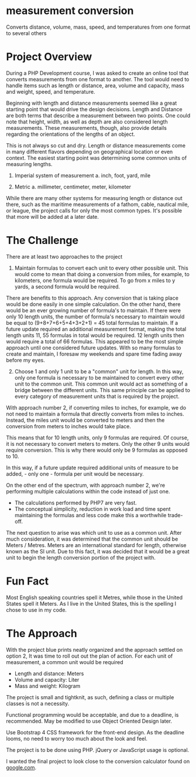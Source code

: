 # measurement conversion
Converts distance, volume, mass, speed, and temperatures from one format to several others

# Project Overview

During a PHP Development course, I was asked to create an online tool that converts measurements from one format to another. The tool would need to handle items such as length or distance, area, volume and capacity, mass and weight, speed, and temperature. 

Beginning with length and distance measurements seemed like a great starting point that would drive the design decisions. Length and Distance are both terms that describe a measurement between two points. One could note that height, width, as well as depth are also considered length measurements. These measurements, though, also provide details regarding the orientations of the lengths of an object. 

This is not always so cut and dry. Length or distance measurements come in many different flavors depending on geographical location or even context. The easiest starting point was determining some common units of measuring lengths.

1. Imperial system of measurement
  a. inch, foot, yard, mile

2. Metric
  a. millimeter, centimeter, meter, kilometer

While there are many other systems for measuring length or distance out there, such as the maritime measurements of a fathom, cable, nautical mile, or league, the project calls for only the most common types. It's possible that more will be added at a later date.

# The Challenge

There are at least two approaches to the project

1. Maintain formulas to convert each unit to every other possible unit.
  This would come to mean that doing a conversion from miles, for example, to kilometers, one formula would be required.
  To go from x miles to y yards, a second formula would be required.

There are benefits to this approach. Any conversion that is taking place would be done easily in one simple calculation. On the other hand, there would be an ever growing number of formula's to maintain. If there were only 10 length units, the number of formula's necessary to maintain would be equal to (9+8+7+6+5+4+3+2+1) = 45 total formulas to maintain. If a future update required an additional measurement format, making the total length units 11, 55 formulas in total would be required. 12 length units then would require a total of 66 formulas. This appeared to be the most simple approach until one considered future updates. With so many formulas to create and maintain, I foresaw my weekends and spare time fading away before my eyes.

2. Choose 1 and only 1 unit to be a "common" unit for length.
  In this way, only one formula is necessary to be maintained to convert every other unit to the common unit. This common unit would act 
  as something of a bridge between the different units. This same principle can be applied to every category of measurement units that
  is required by the project.
  
With approach number 2, if converting miles to inches, for example, we do not need to maintain a formula that directly converts from miles to inches. Instead, the miles unit would be converted to meters and then the conversion from meters to inches would take place.

This means that for 10 length units, only 9 formulas are required. Of course, it is not necessary to convert meters to meters. Only the other 9 units would require conversion. This is why there would only be 9 formulas as opposed to 10.

In this way, if a future update required additional units of measure to be added, - only one - formula per unit would be necessary.

On the other end of the spectrum, with approach number 2, we're performing multiple calculations within the code instead of just one.
- The calculations performed by PHP7 are very fast.
- The conceptual simplicity, reduction in work load and time spent maintaining the formulas and less code make this a worthwhile trade-off.

The next question to arise was which unit to use as a common unit. After much consideration, it was determined that the common unit should be Meters / Metres. Meters are an international standard for length, otherwise known as the SI unit. Due to this fact, it was decided that it would be a great unit to begin the length conversion portion of the project with. 

# Fun Fact

Most English speaking countries spell it Metres, while those in the United States spell it Meters. As I live in the United States, this is the spelling I chose to use in my code. 

# The Approach

With the project blue prints neatly organized and the approach settled on option 2, It was time to roll out out the plan of action. For each unit of measurement, a common unit would be required

- Length and distance: Meters
- Volume and capacity: Liter
- Mass and weight: Kilogram

The project is small and tightknit, as such, defining a class or multiple classes is not a necessity. 

Functional programming would be acceptable, and due to a deadline, is recommended. May be modified to use Object Oriented Design later.

Use Bootstrap 4 CSS framework for the front-end design. As the deadline looms, no need to worry too much about the look and feel.

The project is to be done using PHP. jQuery or JavaScript usage is optional.

I wanted the final project to look close to the conversion calculator found on <a href="https://www.google.com/search?sxsrf=ALeKk02yMSXoA6FrTHJd-_1B_uWdZgHx-w%3A1592765684913&source=hp&ei=9KzvXpTfNY_btAaMgLi4Cw&q=length+conversion&oq=length+conversion&gs_lcp=CgZwc3ktYWIQAzIKCAAQsQMQFBCHAjICCAAyAggAMgIIADICCAAyAggAMgIIADICCAAyAggAMgIIADoECCMQJzoFCAAQkQI6BQgAELEDOgUIABCDAToHCAAQFBCHAjoICAAQsQMQkQJQpRVY3CRgrCdoAHAAeACAAUmIAYAIkgECMTeYAQCgAQGqAQdnd3Mtd2l6&sclient=psy-ab&ved=0ahUKEwiUqe7GypPqAhWPLc0KHQwADrcQ4dUDCAk&uact=5" target="_blank">google.com</a>.

